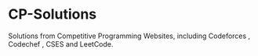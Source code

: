 # CP-Solutions
Solutions from Competitive Programming Websites, including Codeforces , Codechef , CSES and LeetCode.
